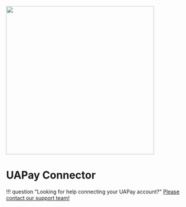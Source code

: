 <img src="https://static.openfintech.io/payment_providers/uapay/logo.png?w=400" width="400px" >

# UAPay Connector

!!! question "Looking for help connecting your UAPay account?"
    [Please contact our support team!](mailto:support@paycore.io)